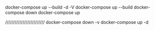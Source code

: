 
docker-compose up --build -d -V
docker-compose up --build
docker-compose down
docker-compose up





/////////////////////////
docker-compose down -v
docker-compose up -d 
